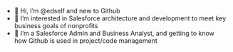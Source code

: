 - 👋 Hi, I’m @edself and new to Github
- 👀 I’m interested in Salesforce architecture and development to meet key business goals of nonprofits
- 🌱 I’m a Salesforce Admin and Business Analyst, and getting to know how Github is used in project/code management

<!---
edself/edself is a ✨ special ✨ repository because its `README.md` (this file) appears on your GitHub profile.
You can click the Preview link to take a look at your changes.
--->
